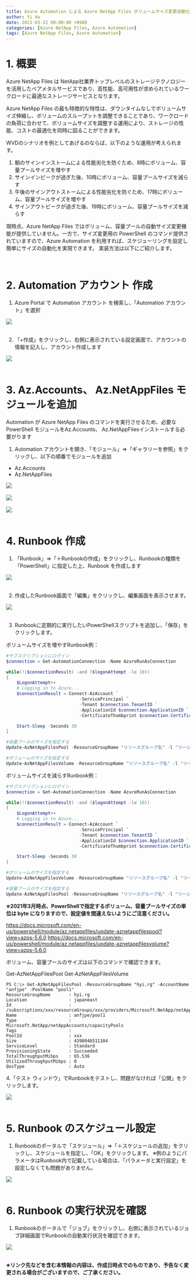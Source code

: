 ```yaml
---
title: Azure Automation による Azure NetApp Files ボリュームサイズ変更自動化
author: Yi Hu
date: 2021-03-22 00:00:00 +0900
categories: [Azure NetApp Files, Azure Automation]
tags: [Azure NetApp Files, Azure Automation]
---
```


# 1. 概要
Azure NetApp Files は NetApp社業界トップレベルのストレージテクノロジーを活用したベアメタルサービスであり、高性能、高可用性が求められているワークロードに最適なストレージサービスとなります。

Azure NetApp Files の最も特徴的な特性は、ダウンタイムなしでボリュームサイズ伸縮し、ボリュームのスループットを調整できることであり、ワークロードの負荷に合わせて、ボリュームサイズを調整する運用により、ストレージの性能、コストの最適化を同時に図ることができます。

WVDのシナリオを例としてあげるのならば、以下のような運用が考えられます。

1. 朝のサインインストームによる性能劣化を防ぐため、8時にボリューム、容量プールサイズを増やす
2. サインインピークが過ぎた後、10時にボリューム、容量プールサイズを減らす
3. 午後のサインアウトストームによる性能劣化を防ぐため、17時にボリューム、容量プールサイズを増やす
4. サインアウトピークが過ぎた後、19時にボリューム、容量プールサイズを減らす

現時点、Azure NetApp Files ではボリューム、容量プールの自動サイズ変更機能が提供していません。一方で、サイズ変更用の PowerShell のコマンド提供されていますので、Azure Automation を利用すれば、スケジューリングを設定し簡単にサイズの自動化を実現できます。
実装方法は以下にご紹介します。

<br>

# 2. Automation アカウント 作成
1. Azure Portal で Automation アカウント を検索し、「Automation アカウント」を選択

<div style="text-align: left"><img src="/assets/blog/2021-03-22-Azure_Automation_with_ANF/1.png" ></div>
<br>

2. 「+作成」をクリックし、右側に表示されている設定画面で、アカウントの情報を記入し、アカウント作成します
<div style="text-align: left"><img src="/assets/blog/2021-03-22-Azure_Automation_with_ANF/2.png" ></div>
<br>


# 3. Az.Accounts、 Az.NetAppFiles モジュールを追加
Automation が Azure NetApp Files のコマンドを実行させるため、必要な PowerShell モジュールをAz.Accounts、 Az.NetAppFilesインストールする必要がります

1. Automation アカウントを開き、「モジュール」⇒「ギャラリーを参照」をクリックし、以下の順番でモジュールを追加
- Az.Accounts 
- Az.NetAppFiles
<div style="text-align: left"><img src="/assets/blog/2021-03-22-Azure_Automation_with_ANF/3.png" ></div>
<br>
<div style="text-align: left"><img src="/assets/blog/2021-03-22-Azure_Automation_with_ANF/4.png" ></div>
<br>
<div style="text-align: left"><img src="/assets/blog/2021-03-22-Azure_Automation_with_ANF/5.png" ></div>
<br>

# 4. Runbook 作成
1. 「Runbook」⇒「＋Runbookの作成」をクリックし、Runbookの種類を「PowerShell」に指定した上、Runbook を作成します
<div style="text-align: left"><img src="/assets/blog/2021-03-22-Azure_Automation_with_ANF/6.png" ></div>
<br>


2. 作成したRunbook画面で「編集」をクリックし、編集画面を表示させます。
<div style="text-align: left"><img src="/assets/blog/2021-03-22-Azure_Automation_with_ANF/7.png" ></div>
<br>


3. Runbookに定期的に実行したいPowerShellスクリプトを追加し、「保存」をクリックします。

ボリュームサイズを増やすRunbook例：
```powershell
#サブスクリプションにログイン
$connection = Get-AutomationConnection -Name AzureRunAsConnection

while(!($connectionResult) -and ($logonAttempt -le 10))
{
    $LogonAttempt++
    # Logging in to Azure...
    $connectionResult = Connect-AzAccount `
                            -ServicePrincipal `
                            -Tenant $connection.TenantID `
                            -ApplicationId $connection.ApplicationID `
                            -CertificateThumbprint $connection.CertificateThumbprint

    Start-Sleep -Seconds 30
}

#容量プールのサイズを指定する
Update-AzNetAppFilesPool -ResourceGroupName "リソースグループ名" -l "リージョン" -AccountName "ANFアカウント名" -PoolName "容量プール名" -PoolSize "ボリュームサイズ(バイト)" -QosType "Auto"

#ボリュームのサイズを指定する
Update-AzNetAppFilesVolume -ResourceGroupName "リソースグループ名" -l "リージョン" -AccountName "ANFアカウント名" -PoolName "容量プール名" -Name "ボリューム名" -UsageThreshold "ボリュームサイズ(バイト)"
```

ボリュームサイズを減らすRunbook例：
```powershell
#サブスクリプションにログイン
$connection = Get-AutomationConnection -Name AzureRunAsConnection

while(!($connectionResult) -and ($logonAttempt -le 10))
{
    $LogonAttempt++
    # Logging in to Azure...
    $connectionResult = Connect-AzAccount `
                            -ServicePrincipal `
                            -Tenant $connection.TenantID `
                            -ApplicationId $connection.ApplicationID `
                            -CertificateThumbprint $connection.CertificateThumbprint

    Start-Sleep -Seconds 30
}

#ボリュームのサイズを指定する
Update-AzNetAppFilesVolume -ResourceGroupName "リソースグループ名" -l "リージョン" -AccountName "ANFアカウント名" -PoolName "容量プール名" -Name "ボリューム名" -UsageThreshold "ボリュームサイズ(バイト)"

#容量プールのサイズを指定する
Update-AzNetAppFilesPool -ResourceGroupName "リソースグループ名" -l "リージョン" -AccountName "ANFアカウント名" -PoolName "容量プール名" -PoolSize "ボリュームサイズ(バイト)" -QosType "Auto"
```

**※2021年3月時点、PowerShellで指定するボリューム、容量プールサイズの単位は byte になりますので、設定値を間違えないようにご注意ください。**

<https://docs.microsoft.com/en-us/powershell/module/az.netappfiles/update-aznetappfilespool?view=azps-5.6.0>
<https://docs.microsoft.com/en-us/powershell/module/az.netappfiles/update-aznetappfilesvolume?view=azps-5.6.0>

ボリューム、容量プールのサイズは以下のコマンドで確認できます。

Get-AzNetAppFilesPool
Get-AzNetAppFilesVolume

```console
PS C:\> Get-AzNetAppFilesPool -ResourceGroupName "hyi.rg" -AccountName "anfjpe" -PoolName "pool1"
ResourceGroupName       : hyi.rg
Location                : japaneast
Id                      : /subscriptions/xxx/resourceGroups/xxx/providers/Microsoft.NetApp/netAppAccounts/anfjpe/capacityPools/pool1
Name                    : anfjpe/pool1
Type                    : Microsoft.NetApp/netAppAccounts/capacityPools
Tags                    : 
PoolId                  : xxx
Size                    : 4398046511104
ServiceLevel            : Standard
ProvisioningState       : Succeeded
TotalThroughputMibps    : 65.536
UtilizedThroughputMibps : 0
QosType                 : Auto
```

4.「テスト ウィンドウ」でRunbookをテストし、問題がなければ「公開」をクリックします。
<div style="text-align: left"><img src="/assets/blog/2021-03-22-Azure_Automation_with_ANF/8.png" ></div>
<br>


# 5. Runbook のスケジュール設定
1. Runbookのポータルで「スケジュール」⇒「＋スケジュールの追加」をクリックし、スケジュールを指定し、「OK」をクリックします。
※例のようにパラメータはRunbook内で記載している場合は、「パラメータと実行設定」を設定しなくても問題がありません。
<div style="text-align: left"><img src="/assets/blog/2021-03-22-Azure_Automation_with_ANF/9.png" ></div>
<br>


# 6. Runbook の実行状況を確認
1. Runbookのポータルで「ジョブ」をクリックし、右側に表示されているジョブ詳細画面でRunbookの自動実行状況を確認できます。
<div style="text-align: left"><img src="/assets/blog/2021-03-22-Azure_Automation_with_ANF/10.png" ></div>
<br>


**※リンク先などを含む本情報の内容は、作成日時点でのものであり、予告なく変更される場合がございますので、ご了承ください。**

[^ga-filters]: [Google Analytics Core Reporting API: Filters](https://developers.google.com/analytics/devguides/reporting/core/v3/reference#filters)